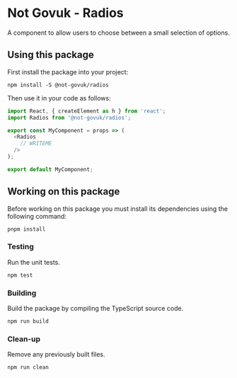 Not Govuk - Radios
==================

A component to allow users to choose between a small selection of options.


Using this package
------------------

First install the package into your project:

```shell
npm install -S @not-govuk/radios
```

Then use it in your code as follows:

```js
import React, { createElement as h } from 'react';
import Radios from '@not-govuk/radios';

export const MyComponent = props => (
  <Radios
    // WRITEME
  />
);

export default MyComponent;
```


Working on this package
-----------------------

Before working on this package you must install its dependencies using
the following command:

```shell
pnpm install
```


### Testing

Run the unit tests.

```shell
npm test
```


### Building

Build the package by compiling the TypeScript source code.

```shell
npm run build
```


### Clean-up

Remove any previously built files.

```shell
npm run clean
```

